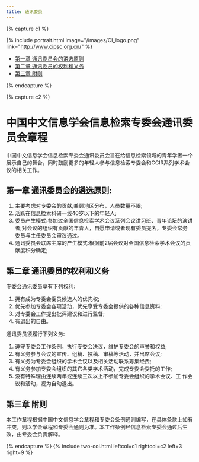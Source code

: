 ```yaml
---
title: 通讯委员
---
```


{% capture c1 %}

{% include portrait.html image="/images/CI_logo.png" link="http://www.cipsc.org.cn/" %}

<div class="sticky_sidebar">
  <ul class="no-padding margin-left-10 organizers-type-list hidden-xs" id="sidebar-nav">
    <li class=""><a href="#第一章-通讯委员会的遴选原则">第一章 通讯委员会的遴选原则</a></li>
    <li class=""><a href="#第二章-通讯委员的权利和义务">第二章 通讯委员的权利和义务</a></li>
    <li class=""><a href="#第三章-附则">第三章 附则</a></li>
  </ul>
</div>

{% endcapture %}

{% capture c2 %}

# 中国中文信息学会信息检索专委会通讯委员会章程

中国中文信息学会信息检索专委会通讯委员会旨在给信息检索领域的青年学者一个展示自己的舞台，同时鼓励更多的年轻人参与信息检索专委会和CCIR系列学术会议的相关工作。

## 第一章 通讯委员会的遴选原则:
1. 主要考虑对专委会的贡献,兼顾地区分布，人员数量不限;
2. 活跃在信息检索科研一线40岁以下的年轻人;
3. 委员产生模式:参加过全国信息检索学术会议系列会议讲习班、青年论坛的演讲者;对会议的组织有贡献的年青人，自愿申请或者现有委员提名，专委会常务委员与主任委员会审议通过。
4. 通讯委员会联席主席的产生模式:根据前2届会议对全国信息检索学术会议的贡献度积分确定;

## 第二章 通讯委员的权利和义务

专委会通讯委员享有下列权利:
1. 拥有成为专委会委员候选人的优先权; 
2. 优先参加专委会各项活动，优先享受专委会提供的各种信息资料; 
3. 对专委会工作提出批评建议和进行监督;
4. 有退出的自由。

通讯委员须履行下列义务:
1. 遵守专委会工作条例，执行专委会决议，维护专委会的声誉和权益; 
2. 有义务参与会议的宣传、组稿、投稿、审稿等活动，并出席会议; 
3. 有义务为专委会组织的学术会议以及相关活动联系筹集经费; 
4. 有义务参加专委会组织的其它各类学术活动，完成专委会委托的工作;
5. 没有特殊理由连续两年或连续三次以上不参加专委会组织的学术会议、工 作会议和活动，视为自动退出。

## 第三章 附则

本工作章程根据中国中文信息学会章程和专委会条例通则编写，在具体条款上如有冲突，则以学会章程和专委会通则为准。本工作条例经信息检索专委会通过后生效，由专委会负责解释。

{% endcapture %}
{% include two-col.html leftcol=c1 rightcol=c2 left=3 right=9 %}
